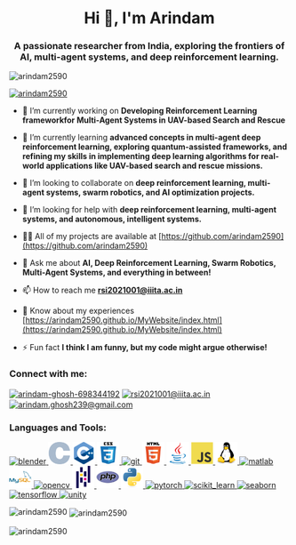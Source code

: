 <h1 align="center">Hi 👋, I'm Arindam</h1>
<h3 align="center">A passionate researcher from India, exploring the frontiers of AI, multi-agent systems, and deep reinforcement learning.</h3>

<p align="left"> <img src="https://komarev.com/ghpvc/?username=arindam2590&label=Profile%20views&color=0e75b6&style=flat" alt="arindam2590" /> </p>

<p align="left"> <a href="https://github.com/ryo-ma/github-profile-trophy"><img src="https://github-profile-trophy.vercel.app/?username=arindam2590" alt="arindam2590" /></a> </p>

- 🔭 I’m currently working on **Developing Reinforcement Learning frameworkfor Multi-Agent Systems in UAV-based Search and Rescue**

- 🌱 I’m currently learning **advanced concepts in multi-agent deep reinforcement learning, exploring quantum-assisted frameworks, and refining my skills in implementing deep learning algorithms for real-world applications like UAV-based search and rescue missions.**

- 👯 I’m looking to collaborate on **deep reinforcement learning, multi-agent systems, swarm robotics, and AI optimization projects.**

- 🤝 I’m looking for help with **deep reinforcement learning, multi-agent systems, and autonomous, intelligent systems.**

- 👨‍💻 All of my projects are available at [https://github.com/arindam2590](https://github.com/arindam2590)

- 💬 Ask me about **AI, Deep Reinforcement Learning, Swarm Robotics, Multi-Agent Systems, and everything in between!**

- 📫 How to reach me **rsi2021001@iiita.ac.in**

- 📄 Know about my experiences [https://arindam2590.github.io/MyWebsite/index.html](https://arindam2590.github.io/MyWebsite/index.html)

- ⚡ Fun fact **I think I am funny, but my code might argue otherwise!**

<h3 align="left">Connect with me:</h3>
<p align="left">
<a href="https://linkedin.com/in/arindam-ghosh-698344192" target="blank"><img align="center" src="https://raw.githubusercontent.com/rahuldkjain/github-profile-readme-generator/master/src/images/icons/Social/linked-in-alt.svg" alt="arindam-ghosh-698344192" height="30" width="40" /></a>
<a href="https://kaggle.com/rsi2021001@iiita.ac.in" target="blank"><img align="center" src="https://raw.githubusercontent.com/rahuldkjain/github-profile-readme-generator/master/src/images/icons/Social/kaggle.svg" alt="rsi2021001@iiita.ac.in" height="30" width="40" /></a>
<a href="https://www.leetcode.com/arindam.ghosh239@gmail.com" target="blank"><img align="center" src="https://raw.githubusercontent.com/rahuldkjain/github-profile-readme-generator/master/src/images/icons/Social/leet-code.svg" alt="arindam.ghosh239@gmail.com" height="30" width="40" /></a>
</p>

<h3 align="left">Languages and Tools:</h3>
<p align="left"> <a href="https://www.blender.org/" target="_blank" rel="noreferrer"> <img src="https://download.blender.org/branding/community/blender_community_badge_white.svg" alt="blender" width="40" height="40"/> </a> <a href="https://www.cprogramming.com/" target="_blank" rel="noreferrer"> <img src="https://raw.githubusercontent.com/devicons/devicon/master/icons/c/c-original.svg" alt="c" width="40" height="40"/> </a> <a href="https://www.w3schools.com/cpp/" target="_blank" rel="noreferrer"> <img src="https://raw.githubusercontent.com/devicons/devicon/master/icons/cplusplus/cplusplus-original.svg" alt="cplusplus" width="40" height="40"/> </a> <a href="https://www.w3schools.com/css/" target="_blank" rel="noreferrer"> <img src="https://raw.githubusercontent.com/devicons/devicon/master/icons/css3/css3-original-wordmark.svg" alt="css3" width="40" height="40"/> </a> <a href="https://git-scm.com/" target="_blank" rel="noreferrer"> <img src="https://www.vectorlogo.zone/logos/git-scm/git-scm-icon.svg" alt="git" width="40" height="40"/> </a> <a href="https://www.w3.org/html/" target="_blank" rel="noreferrer"> <img src="https://raw.githubusercontent.com/devicons/devicon/master/icons/html5/html5-original-wordmark.svg" alt="html5" width="40" height="40"/> </a> <a href="https://www.java.com" target="_blank" rel="noreferrer"> <img src="https://raw.githubusercontent.com/devicons/devicon/master/icons/java/java-original.svg" alt="java" width="40" height="40"/> </a> <a href="https://developer.mozilla.org/en-US/docs/Web/JavaScript" target="_blank" rel="noreferrer"> <img src="https://raw.githubusercontent.com/devicons/devicon/master/icons/javascript/javascript-original.svg" alt="javascript" width="40" height="40"/> </a> <a href="https://www.linux.org/" target="_blank" rel="noreferrer"> <img src="https://raw.githubusercontent.com/devicons/devicon/master/icons/linux/linux-original.svg" alt="linux" width="40" height="40"/> </a> <a href="https://www.mathworks.com/" target="_blank" rel="noreferrer"> <img src="https://upload.wikimedia.org/wikipedia/commons/2/21/Matlab_Logo.png" alt="matlab" width="40" height="40"/> </a> <a href="https://www.mysql.com/" target="_blank" rel="noreferrer"> <img src="https://raw.githubusercontent.com/devicons/devicon/master/icons/mysql/mysql-original-wordmark.svg" alt="mysql" width="40" height="40"/> </a> <a href="https://opencv.org/" target="_blank" rel="noreferrer"> <img src="https://www.vectorlogo.zone/logos/opencv/opencv-icon.svg" alt="opencv" width="40" height="40"/> </a> <a href="https://pandas.pydata.org/" target="_blank" rel="noreferrer"> <img src="https://raw.githubusercontent.com/devicons/devicon/2ae2a900d2f041da66e950e4d48052658d850630/icons/pandas/pandas-original.svg" alt="pandas" width="40" height="40"/> </a> <a href="https://www.php.net" target="_blank" rel="noreferrer"> <img src="https://raw.githubusercontent.com/devicons/devicon/master/icons/php/php-original.svg" alt="php" width="40" height="40"/> </a> <a href="https://www.python.org" target="_blank" rel="noreferrer"> <img src="https://raw.githubusercontent.com/devicons/devicon/master/icons/python/python-original.svg" alt="python" width="40" height="40"/> </a> <a href="https://pytorch.org/" target="_blank" rel="noreferrer"> <img src="https://www.vectorlogo.zone/logos/pytorch/pytorch-icon.svg" alt="pytorch" width="40" height="40"/> </a> <a href="https://scikit-learn.org/" target="_blank" rel="noreferrer"> <img src="https://upload.wikimedia.org/wikipedia/commons/0/05/Scikit_learn_logo_small.svg" alt="scikit_learn" width="40" height="40"/> </a> <a href="https://seaborn.pydata.org/" target="_blank" rel="noreferrer"> <img src="https://seaborn.pydata.org/_images/logo-mark-lightbg.svg" alt="seaborn" width="40" height="40"/> </a> <a href="https://www.tensorflow.org" target="_blank" rel="noreferrer"> <img src="https://www.vectorlogo.zone/logos/tensorflow/tensorflow-icon.svg" alt="tensorflow" width="40" height="40"/> </a> <a href="https://unity.com/" target="_blank" rel="noreferrer"> <img src="https://www.vectorlogo.zone/logos/unity3d/unity3d-icon.svg" alt="unity" width="40" height="40"/> </a> </p>

<p><img align="left" src="https://github-readme-stats.vercel.app/api/top-langs?username=arindam2590&show_icons=true&locale=en&layout=compact" alt="arindam2590" /></p>

<p>&nbsp;<img align="center" src="https://github-readme-stats.vercel.app/api?username=arindam2590&show_icons=true&locale=en" alt="arindam2590" /></p>

<p><img align="center" src="https://github-readme-streak-stats.herokuapp.com/?user=arindam2590&" alt="arindam2590" /></p>

